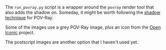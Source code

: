 The `run_povray.py` script is a wrapper around the `povray` render tool that
also adds the shadow on. Someday, it might be worth
following the [shadow technique] for POV-Ray.

Some of the images use a grey POV-Ray image, plus an icon from the [Open Iconic]
project.

The postscript images are another option that I haven't used yet.

[shadow technique]: http://www.imagico.de/pov/icons.php
[Open Iconic]: https://useiconic.com/open